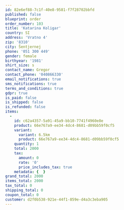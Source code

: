 ```yaml
---
id: 82e6ef88-7c1f-40e8-9581-f7f28702bbfd
published: false
blueprint: order
order_number: 103
title: 'Katarina Koligar'
country: SI
address: 'Vratno 4'
zip: '8310'
city: Šentjernej
phone: '051 300 449'
gender: female
birthyear: '1981'
shirt_size: s
contact_name: Gregor
contact_phone: '040866330'
email_notifications: true
sms_notifications: true
terms_and_conditions: true
gdpr: true
is_paid: false
is_shipped: false
is_refunded: false
items:
  -
    id: c62a4357-5a91-45a9-bb10-7741f4960e8e
    product: 66e767a9-ee34-4dc4-8681-d09bb59f0cf5
    variant:
      variant: 6.5km
      product: 66e767a9-ee34-4dc4-8681-d09bb59f0cf5
    quantity: 1
    total: 2000
    tax:
      amount: 0
      rate: '0'
      price_includes_tax: true
    metadata: {  }
grand_total: 2000
items_total: 2000
tax_total: 0
shipping_total: 0
coupon_total: 0
customer: d2f0b538-921e-44f1-859e-d4a3c3eba905
---
```

